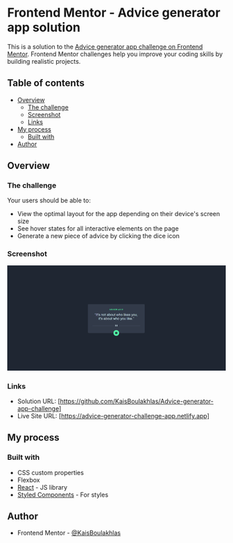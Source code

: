 # Frontend Mentor - Advice generator app solution

This is a solution to the [Advice generator app challenge on Frontend Mentor](https://www.frontendmentor.io/challenges/advice-generator-app-QdUG-13db). Frontend Mentor challenges help you improve your coding skills by building realistic projects.

## Table of contents

- [Overview](#overview)
  - [The challenge](#the-challenge)
  - [Screenshot](#screenshot)
  - [Links](#links)
- [My process](#my-process)
  - [Built with](#built-with)
- [Author](#author)


## Overview

### The challenge

Your users should be able to:

  - View the optimal layout for the app depending on their device's screen size
  - See hover states for all interactive elements on the page
  - Generate a new piece of advice by clicking the dice icon

### Screenshot

![](./CAPTURE.PNG)


### Links

- Solution URL: [https://github.com/KaisBoulakhlas/Advice-generator-app-challenge]
- Live Site URL: [https://advice-generator-challenge-app.netlify.app]

## My process

### Built with

- CSS custom properties
- Flexbox
- [React](https://reactjs.org/) - JS library
- [Styled Components](https://styled-components.com/) - For styles

## Author

- Frontend Mentor - [@KaisBoulakhlas](https://www.frontendmentor.io/profile/KaisBoulakhlas)


